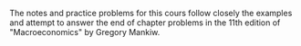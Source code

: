 The notes and practice problems for this cours follow closely the examples and attempt to answer the end of chapter problems in the 11th edition of "Macroeconomics" by Gregory Mankiw. 
